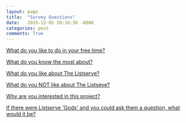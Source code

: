 ```yaml
---
layout: page
title:  "Survey Questions"
date:   2015-12-05 20:16:36 -0800
categories: post
comments: True
---
```

[What do you like to do in your free time?][freetime] 

[What do you know the most about?][know] 

[What do you like about The Listserve?][like] 

[What do you NOT like about The Listseve?][dislike] 

[Why are you interested in this project?][interest] 

[If there were Listserve 'Gods' and you could ask them a question, what would it be?][anyq] 


[freetime]: /home/questions/free_time
[know]: /home/questions/know
[like]: /home/questions/like
[dislike]: /home/questions/dislike
[anyq]: /home/questions/anyq
[interest]: /home/questions/interest